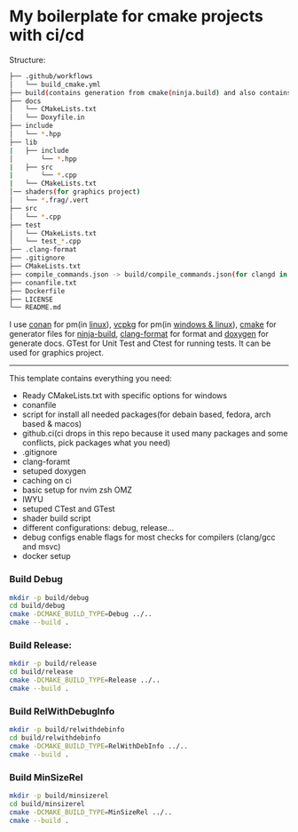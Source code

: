 # My boilerplate for cmake projects with ci/cd

Structure:

```sh
├── .github/workflows
│   └── build_cmake.yml
├── build(contains generation from cmake(ninja.build) and also contains compile_commands.json
├── docs
│   └── CMakeLists.txt
│   └── Doxyfile.in  
├── include
│   └── *.hpp
├── lib
|   ├── include
│       └── *.hpp
|   ├── src
|       └── *.cpp
|   └── CMakeLists.txt
│── shaders(for graphics project)
│   └── *.frag/.vert
├── src
│   └── *.cpp
├── test
│   └── CMakeLists.txt
│   └── test_*.cpp
├── .clang-format
├── .gitignore
├── CMakeLists.txt
├── compile_commands.json -> build/compile_commands.json(for clangd in nvim/vsc)
├── conanfile.txt
├── Dockerfile
├── LICENSE
└── README.md
```
I use [conan](https://conan.io/) for pm(in [linux](https://github.com/cppshizoidS/cmake_boilerplate/tree/main)), [vcpkg](https://vcpkg.io/en/index.html) for pm(in [windows & linux](https://github.com/cppshizoidS/cmake_boilerplate/tree/vcpkg)), [cmake](https://cmake.org/) for generator files for [ninja-build](https://ninja-build.org/), [clang-format](https://clang.llvm.org/docs/ClangFormat.html) for format and [doxygen](https://www.doxygen.nl/manual/index.html) for generate docs.
GTest for Unit Test and Ctest for running tests. It can be used for graphics project.

---
This template contains everything you need:
* Ready CMakeLists.txt with specific options for windows 
* conanfile
* script for install all needed packages(for debain based, fedora, arch based & macos)
* github.ci(ci drops in this repo because it used many packages and some conflicts, pick packages what you need)
* .gitignore
* clang-foramt
* setuped doxygen
* caching on ci
* basic setup for nvim zsh OMZ
* IWYU
* setuped CTest and GTest
* shader build script
* different configurations: debug, release...
* debug configs enable flags for most checks for compilers (clang/gcc and msvc)
* docker setup

### Build Debug

```sh
mkdir -p build/debug
cd build/debug
cmake -DCMAKE_BUILD_TYPE=Debug ../..
cmake --build .
```

### Build Release:
```sh
mkdir -p build/release
cd build/release
cmake -DCMAKE_BUILD_TYPE=Release ../..
cmake --build .
```

### Build RelWithDebugInfo
```sh
mkdir -p build/relwithdebinfo
cd build/relwithdebinfo
cmake -DCMAKE_BUILD_TYPE=RelWithDebInfo ../..
cmake --build .
```

### Build MinSizeRel
```sh
mkdir -p build/minsizerel
cd build/minsizerel
cmake -DCMAKE_BUILD_TYPE=MinSizeRel ../..
cmake --build .
```
